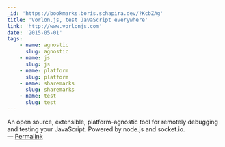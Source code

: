 ```yaml
---
_id: 'https://bookmarks.boris.schapira.dev/?KcbZAg'
title: 'Vorlon.js, test JavaScript everywhere'
link: 'http://www.vorlonjs.com'
date: '2015-05-01'
tags:
    - name: agnostic
      slug: agnostic
    - name: js
      slug: js
    - name: platform
      slug: platform
    - name: sharemarks
      slug: sharemarks
    - name: test
      slug: test
---
```


An open source, extensible, platform-agnostic tool for remotely debugging and
testing your JavaScript. Powered by node.js and socket.io. <br>&#8212;
<a href="https://bookmarks.boris.schapira.dev/?KcbZAg" title="Permalink">Permalink</a>
